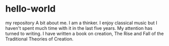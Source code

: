 # hello-world
my repository
A bit about me. I am a thinker. I enjoy classical music but I haven't spent
much time with it in the last five years. My attention has turned to writing.
I have written a book on creation,  The Rise and Fall of the Traditional Theories
of Creation.
